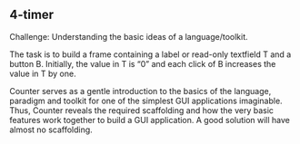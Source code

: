 ## 4-timer

Challenge: Understanding the basic ideas of a language/toolkit.

The task is to build a frame containing a label or read-only textfield T and a
button B. Initially, the value in T is “0” and each click of B increases the
value in T by one.

Counter serves as a gentle introduction to the basics of the language, paradigm
and toolkit for one of the simplest GUI applications imaginable. Thus, Counter
reveals the required scaffolding and how the very basic features work together
to build a GUI application. A good solution will have almost no scaffolding.
